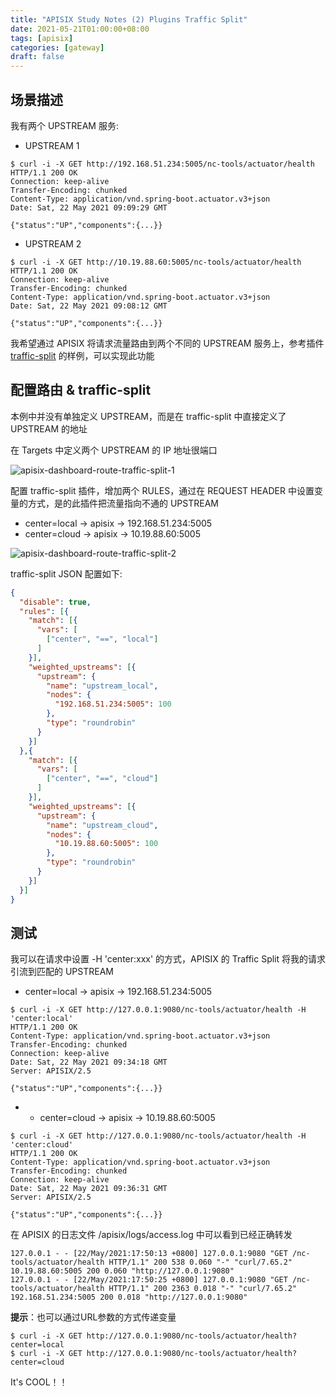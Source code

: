 ```yaml
---
title: "APISIX Study Notes (2) Plugins Traffic Split"
date: 2021-05-21T01:00:00+08:00
tags: [apisix]
categories: [gateway]
draft: false
---
```


## 场景描述

我有两个 UPSTREAM 服务:

* UPSTREAM 1

```shell
$ curl -i -X GET http://192.168.51.234:5005/nc-tools/actuator/health
HTTP/1.1 200 OK
Connection: keep-alive
Transfer-Encoding: chunked
Content-Type: application/vnd.spring-boot.actuator.v3+json
Date: Sat, 22 May 2021 09:09:29 GMT

{"status":"UP","components":{...}}
````

* UPSTREAM 2

```shell
$ curl -i -X GET http://10.19.88.60:5005/nc-tools/actuator/health
HTTP/1.1 200 OK
Connection: keep-alive
Transfer-Encoding: chunked
Content-Type: application/vnd.spring-boot.actuator.v3+json
Date: Sat, 22 May 2021 09:08:12 GMT

{"status":"UP","components":{...}}
````

我希望通过 APISIX 将请求流量路由到两个不同的 UPSTREAM 服务上，参考插件 [traffic-split](https://apisix.apache.org/docs/apisix/plugins/traffic-split/#blue-green-release)
的样例，可以实现此功能

## 配置路由 & traffic-split

本例中并没有单独定义 UPSTREAM，而是在 traffic-split 中直接定义了 UPSTREAM 的地址

在 Targets 中定义两个 UPSTREAM 的 IP 地址很端口

![apisix-dashboard-route-traffic-split-1](/images/posts/study-notes-for-apisix-2-plugins-traffic-split/apisix-dashboard-route-traffic-split-1.png)

配置 traffic-split 插件，增加两个 RULES，通过在 REQUEST HEADER 中设置变量的方式，是的此插件把流量指向不通的 UPSTREAM

* center=local -> apisix -> 192.168.51.234:5005 
* center=cloud -> apisix -> 10.19.88.60:5005

![apisix-dashboard-route-traffic-split-2](/images/posts/study-notes-for-apisix-2-plugins-traffic-split/apisix-dashboard-route-traffic-split-2.png)

traffic-split JSON 配置如下:

```json
{
  "disable": true,
  "rules": [{
    "match": [{
      "vars": [
        ["center", "==", "local"]
      ]
    }],
    "weighted_upstreams": [{
      "upstream": {
        "name": "upstream_local",
        "nodes": {
          "192.168.51.234:5005": 100
        },
        "type": "roundrobin"
      }
    }]
  },{
    "match": [{
      "vars": [
        ["center", "==", "cloud"]
      ]
    }],
    "weighted_upstreams": [{
      "upstream": {
        "name": "upstream_cloud",
        "nodes": {
          "10.19.88.60:5005": 100
        },
        "type": "roundrobin"
      }
    }]
  }]
}
```

## 测试
  
我可以在请求中设置 -H 'center:xxx' 的方式，APISIX 的 Traffic Split 将我的请求引流到匹配的 UPSTREAM

* center=local -> apisix -> 192.168.51.234:5005

```shell
$ curl -i -X GET http://127.0.0.1:9080/nc-tools/actuator/health -H 'center:local'
HTTP/1.1 200 OK
Content-Type: application/vnd.spring-boot.actuator.v3+json
Transfer-Encoding: chunked
Connection: keep-alive
Date: Sat, 22 May 2021 09:34:18 GMT
Server: APISIX/2.5

{"status":"UP","components":{...}}
```

* * center=cloud -> apisix -> 10.19.88.60:5005

```shell
$ curl -i -X GET http://127.0.0.1:9080/nc-tools/actuator/health -H 'center:cloud'
HTTP/1.1 200 OK
Content-Type: application/vnd.spring-boot.actuator.v3+json
Transfer-Encoding: chunked
Connection: keep-alive
Date: Sat, 22 May 2021 09:36:31 GMT
Server: APISIX/2.5

{"status":"UP","components":{...}}
```

在 APISIX 的日志文件 /apisix/logs/access.log 中可以看到已经正确转发

```shell
127.0.0.1 - - [22/May/2021:17:50:13 +0800] 127.0.0.1:9080 "GET /nc-tools/actuator/health HTTP/1.1" 200 538 0.060 "-" "curl/7.65.2" 10.19.88.60:5005 200 0.060 "http://127.0.0.1:9080"
127.0.0.1 - - [22/May/2021:17:50:25 +0800] 127.0.0.1:9080 "GET /nc-tools/actuator/health HTTP/1.1" 200 2363 0.018 "-" "curl/7.65.2" 192.168.51.234:5005 200 0.018 "http://127.0.0.1:9080"
```

**提示**：也可以通过URL参数的方式传递变量

```shell
$ curl -i -X GET http://127.0.0.1:9080/nc-tools/actuator/health?center=local
$ curl -i -X GET http://127.0.0.1:9080/nc-tools/actuator/health?center=cloud
```


It's COOL！！